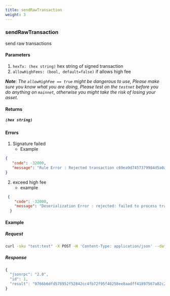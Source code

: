```yaml
---
title: sendRawTransaction
weight: 3
---
```


### sendRawTransaction
send raw transactions

#### Parameters
1. `hexTx: (hex string)`  hex string of signed transaction
2. `allowHighFees: (bool, default=false)` if allows high fee

***Note***: *The `allowHighFee == true` might be dangerous to use, Please make sure you know what you are doing, Please test on the `testnet` before you do anything on `mainnet`, otherwise you might take the risk of losing your asset.*

#### Returns
##### `(hex string)` 

#### Errors

1. Signature failed
    * Example
```json
{
   "code": -32000,
   "message": "Rule Error : Rejected transaction c69ea9d7457379984d5a0af0568f296289ec791bbd522d2f6057924ed12b8089: failed to validate input c69ea9d7457379984d5a0af0568f296289ec791bbd522d2f6057924ed12b8089:0 which references output {cfd933e4590a3cfbcf94e9220c77834fe8a869414c51e3bd0ce5af23592e80f9 0} - verify failed (input script bytes 47304402203aa2f8bcfac55e76b84320a119dcd73955e2c644abe590b8ce99abaf7bf51f5902205e973da66669d80009d6f5d848dd0bed50abf1b69acd43eda02bdb6cfdd0157f012102e8d120c3c729e636fe2909b02c65c025cb7f3f57d9891f4f566dd4724e82eb92, prev output script bytes 76a914844d0a82845bccd469afc5cb78d8ffaa3142edea88ac)"
}

```

2. exceed high fee
    * example
```json
 {
    "code": -32000,
    "message": "Deserialization Error : rejected: failed to process transaction 0766b6dfd578952f52842cc4fb72f95f40258ee8aadff41897567a82c2b92e71: transaction 0766b6dfd578952f52842cc4fb72f95f40258ee8aadff41897567a82c2b92e71 has 420995400 fee which is above the allowHighFee check threshold amount of 20100000 (= 201 byte * 10000 AtomMEER/kB * 10000)"
  }

```


#### Example

##### Request
```bash
curl -sku "test:test" -X POST -H 'Content-Type: application/json' --data '{"jsonrpc":"1.0","method":"sendRawTransaction","params":["0100000001f9802e5923afe50cbde3514c4169a8e84f83770c22e994cffb3c0a59e433d9cf01000000ffffffff01804a5d05000000001976a914a6b8fe2348fad076b7fd1b34b7e5b35db96dc2a088ac00000000000000001141cb5f016b483045022100b8ab0acf7f282e167669e3f20920c81b06554bc1fd5b41c4dd44ab4f3319a92f02200b664f920c77a7d8ac695380c22ec3131e2bd8f27617f84883fe9cf6d6bea0a1012102e8d120c3c729e636fe2909b02c65c025cb7f3f57d9891f4f566dd4724e82eb92", false],"id":1}' http://127.0.0.1:18131 | jq
```

##### Response
```js
{
  "jsonrpc": "2.0",
  "id": 1,
  "result": "0766b6dfd578952f52842cc4fb72f95f40258ee8aadff41897567a82c2b92e71"
}


```

